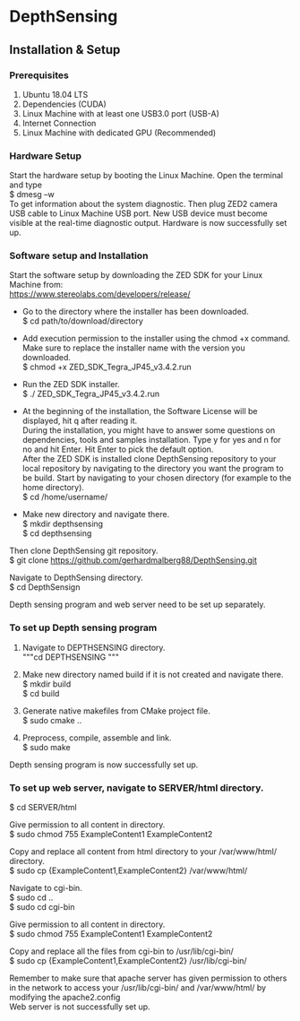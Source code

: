 # DepthSensing

## Installation & Setup
### Prerequisites
1.	Ubuntu 18.04 LTS
2.	Dependencies (CUDA)
3.	Linux Machine with at least one USB3.0 port (USB-A)
4.	Internet Connection
5.	Linux Machine with dedicated GPU (Recommended)
###	Hardware Setup
Start the hardware setup by booting the Linux Machine. Open the terminal and type  
$ dmesg –w  
To get information about the system diagnostic. Then plug ZED2 camera USB cable to Linux Machine USB port. New USB device must become visible at the real-time diagnostic output. Hardware is now successfully set up. 
### Software setup and Installation
Start the software setup by downloading the ZED SDK for your Linux Machine from:  
https://www.stereolabs.com/developers/release/  
* Go to the directory where the installer has been downloaded.  
$ cd path/to/download/directory  

* Add execution permission to the installer using the chmod +x command. Make sure to replace the installer name with the version you downloaded.  
$ chmod +x ZED_SDK_Tegra_JP45_v3.4.2.run   

* Run the ZED SDK installer.    
$ ./ ZED_SDK_Tegra_JP45_v3.4.2.run  

* At the beginning of the installation, the Software License will be displayed, hit q after reading it.  
During the installation, you might have to answer some questions on dependencies, tools and samples installation. Type y for yes and n for no and hit Enter. Hit Enter to pick the default option.  
After the ZED SDK is installed clone DepthSensing repository to your local repository by navigating to the directory you want the program to be build. Start by navigating to your chosen directory (for example to the home directory).  
$ cd /home/username/  

* Make new directory and navigate there.  
$ mkdir depthsensing  
$ cd depthsensing  

 Then clone DepthSensing git repository.  
$ git clone https://github.com/gerhardmalberg88/DepthSensing.git  

Navigate to DepthSensing directory.  
$ cd DepthSensign  

Depth sensing program and web server need to be set up separately.   
  
### To set up Depth sensing program
1. Navigate to DEPTHSENSING directory.  
"""cd DEPTHSENSING
"""

2. Make new directory named build if it is not created and navigate there.  
$ mkdir build  
$ cd build  

3. Generate native makefiles from CMake project file.  
$ sudo cmake ..  

4. Preprocess, compile, assemble and link.  
$ sudo make  

Depth sensing program is now successfully set up.   
   
### To set up web server, navigate to SERVER/html directory.  
$ cd SERVER/html  

Give permission to all content in directory.  
$ sudo chmod 755 ExampleContent1 ExampleContent2  

Copy and replace all content from html directory to your /var/www/html/ directory.  
$ sudo cp {ExampleContent1,ExampleContent2} /var/www/html/  

Navigate to cgi-bin.  
$ sudo cd ..  
$ sudo cd cgi-bin  

Give permission to all content in directory.  
$ sudo chmod 755 ExampleContent1 ExampleContent2  

Copy and replace all the files from cgi-bin to /usr/lib/cgi-bin/  
$ sudo cp {ExampleContent1,ExampleContent2} /usr/lib/cgi-bin/  

Remember to make sure that apache server has given permission to others in the network to access your /usr/lib/cgi-bin/ and /var/www/html/ by modifying the apache2.config  
Web server is not successfully set up.  

